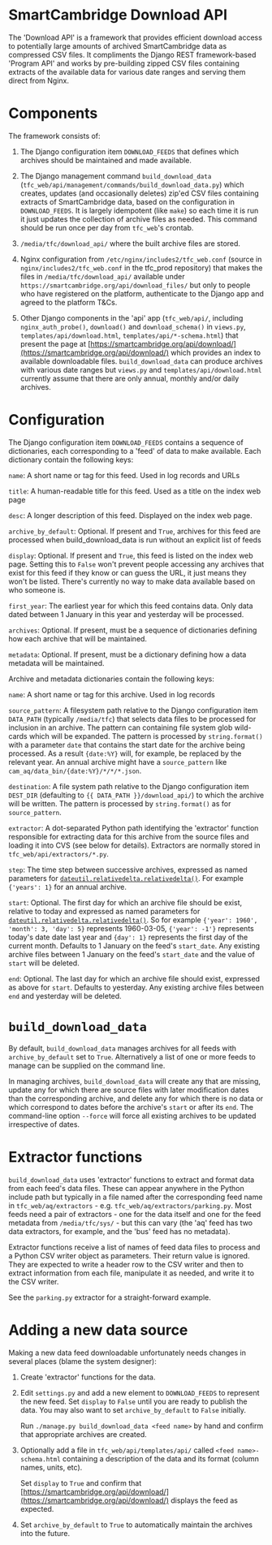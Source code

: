 SmartCambridge Download API
===========================

The 'Download API' is a framework that provides efficient download
access to potentially large amounts of archived SmartCambridge data as
compressed CSV files. It compliments the Django REST framework-based
'Program API' and works by pre-building zipped CSV files containing
extracts of the available data for various date ranges and serving them
direct from Nginx.

Components
==========

The framework consists of:

1. The Django configuration item `DOWNLOAD_FEEDS` that defines which
archives should be maintained and made available.

2. The Django management command `build_download_data`
(`tfc_web/api/management/commands/build_download_data.py`) which
creates, updates (and occasionally deletes) zip'ed CSV files containing
extracts of SmartCambridge data, based on the configuration in
`DOWNLOAD_FEEDS`. It is largely idempotent (like `make`) so each time it
is run it just updates the collection of archive files as needed. This
command should be run once per day from `tfc_web`'s crontab.

2. `/media/tfc/download_api/` where the built archive files are stored.

3. Nginx configuration from `/etc/nginx/includes2/tfc_web.conf` (source
in `nginx/includes2/tfc_web.conf` in the tfc_prod repository) that makes
the files in `/media/tfc/download_api/` available under
`https://smartcambridge.org/api/download_files/` but only to people who
have registered on the platform, authenticate to the Django app and
agreed to the platform T&Cs.

3. Other Django components in the 'api' app (`tfc_web/api/`, including
`nginx_auth_probe()`, `download()` and `download_schema()` in
`views.py`, `templates/api/download.html`,
`templates/api/*-schema.html`) that present the page at
[https://smartcambridge.org/api/download/](https://smartcambridge.org/api/download/)
which provides an index to available downloadable files.
`build_download_data` can produce archives with various date ranges
but `views.py` and `templates/api/download.html` currently assume that
there are only annual, monthly and/or daily archives.

Configuration
=============

The Django configuration item `DOWNLOAD_FEEDS` contains a sequence of
dictionaries, each corresponding to a 'feed' of data to make available.
Each dictionary contain the following keys:

`name`: A short name or tag for this feed. Used in log records and URLs

`title`: A human-readable title for this feed. Used as a title on the
index web page

`desc`: A longer description of this feed. Displayed on the index web
page.

`archive_by_default`: Optional. If present and `True`, archives for this
feed are processed when build_download_data is run without an explicit
list of feeds

`display`: Optional. If present and `True`, this feed is listed on the
index web page. Setting this to `False` won't prevent people accessing
any archives that exist for this feed if they know or can guess the URL,
it just means they won't be listed. There's currently no way to make
data available based on who someone is.

`first_year`: The earliest year for which this feed contains data. Only
data dated between 1 January in this year and yesterday will be
processed.

`archives`: Optional. If present, must be a sequence of dictionaries
defining how each archive that will be maintained.

`metadata`: Optional. If present, must be a dictionary defining how a
data metadata will be maintained.

Archive and metadata dictionaries contain the following keys:

`name`: A short name or tag for this archive. Used in log records

`source_pattern`: A filesystem path relative to the Django configuration
item `DATA_PATH` (typically `/media/tfc`) that selects data files to be
processed for inclusion in an archive. The pattern can containing file
system glob wild-cards which will be expanded. The pattern is processed
by `string.format()` with a parameter `date` that contains the start
date for the archive being processed. As a result `{date:%Y}` will, for
example, be replaced by the relevant year. An annual archive might have
a `source_pattern` like `cam_aq/data_bin/{date:%Y}/*/*/*.json`.

`destination`: A file system path relative to the Django configuration
item `DEST_DIR` (defaulting to `{{ DATA_PATH }}/download_api/`) to which
the archive will be written. The pattern is processed by
`string.format()` as for `source_pattern`.

`extractor`: A dot-separated Python path identifying the 'extractor'
function responsible for extracting data for this archive from the
source files and loading it into CVS (see below for details). Extractors
are normally stored in `tfc_web/api/extractors/*.py`.

`step`: The time step between successive archives, expressed as named
parameters for
[`dateutil.relativedelta.relativedelta()`](https://dateutil.readthedocs.io/en/stable/relativedelta.html).
For example `{'years': 1}` for an annual archive.

`start`: Optional. The first day for which an archive file should be
exist, relative to today and expressed as named parameters for
[`dateutil.relativedelta.relativedelta()`](https://dateutil.readthedocs.io/en/stable/relativedelta.html).
So for example `{'year': 1960', 'month': 3, 'day': 5}` represents
1960-03-05, `{'year': -1'}` represents today's date date last year and
`{day': 1}` represents the first day of the current month. Defaults to 1
January on the feed's `start_date`. Any existing archive files between 1
January on the feed's `start_date` and the value of `start` will be
deleted.

`end`: Optional. The last day for which an archive file should exist,
expressed as above for `start`. Defaults to yesterday. Any existing
archive files between `end` and yesterday will be deleted.

`build_download_data`
=====================

By default, `build_download_data` manages archives for all feeds with
`archive_by_default` set to `True`. Alternatively a list of one or more
feeds to manage can be supplied on the command line.

In managing archives, `build_download_data` will create any that are
missing, update any for which there are source files with later
modification dates than the corresponding archive, and delete any for
which there is no data or which correspond to dates before the archive's
`start` or after its `end`. The command-line option `--force` will force
all existing archives to be updated irrespective of dates.

Extractor functions
===================

`build_download_data` uses 'extractor' functions to extract and format
data from each feed's data files. These can appear anywhere in the
Python include path but typically in a file named after the
corresponding feed name in `tfc_web/aq/extractors` - e.g.
`tfc_web/aq/extractors/parking.py`. Most feeds need a pair of
extractors - one for the data itself and one for the feed metadata from
`/media/tfc/sys/` - but this can vary (the 'aq' feed has two data
extractors, for example, and the 'bus' feed has no metadata).

Extractor functions receive a list of names of feed data files to
process and a Python CSV writer object as parameters. Their return value
is ignored. They are expected to write a header row to the CSV writer
and then to extract information from each file, manipulate it as needed,
and write it to the CSV writer.

See the `parking.py` extractor for a straight-forward example.

Adding a new data source
========================

Making a new data feed downloadable unfortunately needs changes in
several places (blame the system designer):

1. Create 'extractor' functions for the data.

2. Edit `settings.py` and add a new element to `DOWNLOAD_FEEDS` to
represent the new feed. Set `display` to `False` until you are ready to
publish the data. You may also want to set `archive_by_default` to
`False` initially.

   Run `./manage.py build_download_data <feed name>` by hand and confirm
that appropriate archives are created.

4. Optionally add a file in `tfc_web/api/templates/api/` called `<feed
name>-schema.html` containing a description of the data and its format
(column names, units, etc).

   Set `display` to `True` and confirm that
[https://smartcambridge.org/api/download/](https://smartcambridge.org/api/download/)
displays the feed as expected.

6. Set `archive_by_default` to `True` to automatically maintain the
archives into the future.

